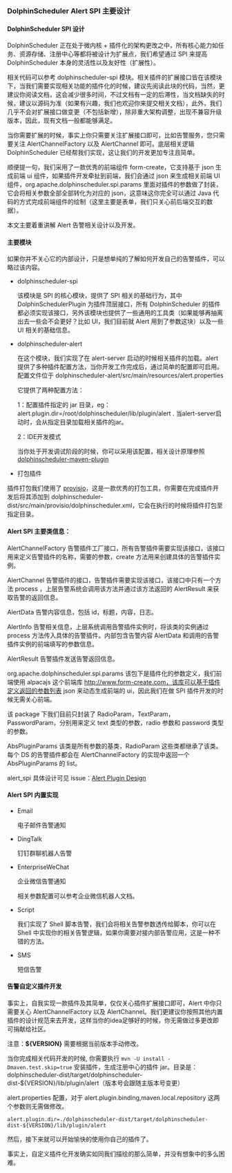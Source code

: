 ### DolphinScheduler Alert SPI 主要设计

#### DolphinScheduler SPI 设计

DolphinScheduler 正在处于微内核 + 插件化的架构更改之中，所有核心能力如任务、资源存储、注册中心等都将被设计为扩展点，我们希望通过 SPI 来提高 DolphinScheduler 本身的灵活性以及友好性（扩展性）。

相关代码可以参考 dolphinscheduler-spi 模块。相关插件的扩展接口皆在该模块下，当我们需要实现相关功能的插件化的时候，建议先阅读此块的代码，当然，更建议你阅读文档，这会减少很多时间，不过文档有一定的后滞性，当文档缺失的时候，建议以源码为准（如果有兴趣，我们也欢迎你来提交相关文档），此外，我们几乎不会对扩展接口做变更（不包括新增），除非重大架构调整，出现不兼容升级版本，因此，现有文档一般都能够满足。

当你需要扩展的时候，事实上你只需要关注扩展接口即可，比如告警服务，您只需要关注 AlertChannelFactory 以及 AlertChannel 即可。底层相关逻辑 DolphinScheduler 已经帮我们实现，这让我们的开发更加专注且简单。

顺便提一句，我们采用了一款优秀的前端组件 form-create，它支持基于 json 生成前端 ui 组件，如果插件开发牵扯到前端，我们会通过 json 来生成相关前端 UI 组件，org.apache.dolphinscheduler.spi.params 里面对插件的参数做了封装，它会将相关参数全部全部转化为对应的 json，这意味这你完全可以通过 Java 代码的方式完成前端组件的绘制（这里主要是表单，我们只关心前后端交互的数据）。

本文主要着重讲解 Alert 告警相关设计以及开发。

#### 主要模块

如果你并不关心它的内部设计，只是想单纯的了解如何开发自己的告警插件，可以略过该内容。

* dolphinscheduler-spi

  该模块是 SPI 的核心模块，提供了 SPI 相关的基础行为，其中 DolphinSchedulerPlugin 为插件顶层接口，所有 DolphinScheduler 的插件都必须实现该接口，另外该模块也提供了一些通用的工具类（如果能够再抽离出去一些会不会更好？比如 UI，我们目前就 Alert 用到了参数这块）以及一些 UI 相关的基础信息。

* dolphinscheduler-alert

  在这个模块，我们实现了在 alert-server 启动的时候相关插件的加载。alert 提供了多种插件配置方法，当你开发工作完成后，通过简单的配置即可启用。配置文件位于 dolphinscheduler-alert/src/main/resources/alert.properties

  它提供了两种配置方法：

  1：配置插件指定的 jar 目录，eg：alert.plugin.dir=/root/dolphinscheduler/lib/plugin/alert . 当alert-server启动时，会从指定目录加载相关插件的jar。

  2：IDE开发模式

  当你处于开发调试阶段的时候，你可以采用该配置，相关设计原理参照 [dolphinscheduler-maven-plugin](https://github.com/apache/incubator-dolphinscheduler-maven-plugin)


 * 打包插件

  插件打包我们使用了 [provisio](https://github.com/jvanzyl/provisio)，这是一款优秀的打包工具，你需要在完成插件开发后将其添加到 dolphinscheduler-dist/src/main/provisio/dolphinscheduler.xml，它会在执行的时候将插件打包至指定目录。



#### Alert SPI 主要类信息：

AlertChannelFactory
告警插件工厂接口，所有告警插件需要实现该接口，该接口用来定义告警插件的名称，需要的参数，create 方法用来创建具体的告警插件实例。

AlertChannel
告警插件的接口，告警插件需要实现该接口，该接口中只有一个方法 process ，上层告警系统会调用该方法并通过该方法返回的 AlertResult 来获取告警的返回信息。

AlertData
告警内容信息，包括 id，标题，内容，日志。

AlertInfo
告警相关信息，上层系统调用告警插件实例时，将该类的实例通过 process 方法传入具体的告警插件。内部包含告警内容 AlertData 和调用的告警插件实例的前端填写的参数信息。

AlertResult
告警插件发送告警返回信息。

org.apache.dolphinscheduler.spi.params
该包下是插件化的参数定义，我们前端使用 alpacajs 这个前端库 http://www.form-create.com，该库可以基于插件定义返回的参数列表 json 来动态生成前端的 ui，因此我们在做 SPI 插件开发的时候无需关心前端。

该 package 下我们目前只封装了 RadioParam，TextParam，PasswordParam，分别用来定义 text 类型的参数，radio 参数和 password 类型的参数。

AbsPluginParams 该类是所有参数的基类，RadioParam 这些类都继承了该类。每个 DS 的告警插件都会在 AlertChannelFactory 的实现中返回一个 AbsPluginParams 的 list。

alert_spi 具体设计可见 issue：[Alert Plugin Design](https://github.com/apache/incubator-dolphinscheduler/issues/3049)

#### Alert SPI 内置实现

* Email

  电子邮件告警通知

* DingTalk

  钉钉群聊机器人告警

* EnterpriseWeChat

  企业微信告警通知

  相关参数配置可以参考企业微信机器人文档。
* Script

  我们实现了 Shell 脚本告警，我们会将相关告警参数透传给脚本，你可以在 Shell 中实现你的相关告警逻辑，如果你需要对接内部告警应用，这是一种不错的方法。

* SMS

  短信告警

#### 告警自定义插件开发

事实上，自我实现一款插件及其简单，仅仅关心插件扩展接口即可，Alert 中你只需要关心 AlertChannelFactory 以及 AlertChannel。我们更建议你按照其他内置插件的设计规范来去开发，这样当你的idea足够好的时候，你无需做过多更改即可捐献给社区。

注意：**${VERSION}** 需要根据当前版本手动修改。

当你完成相关代码开发的时候, 你需要执行 `mvn -U install -Dmaven.test.skip=true` 安装插件，生成注册中心的插件 jar。目录是：dolphinscheduler-dist/target/dolphinscheduler-dist-${VERSION}/lib/plugin/alert（版本号会跟随主版本号变更）

alert.properties 配置，对于 alert.plugin.binding,maven.local.repository 这两个参数则无需做修改。
```
alert.plugin.dir=./dolphinscheduler-dist/target/dolphinscheduler-dist-${VERSION}/lib/plugin/alert
```
然后，接下来就可以开始愉快的使用你自己的插件了。

事实上，自定义插件化开发确实如同我们描绘的那么简单，并没有想象中的多么困难。
